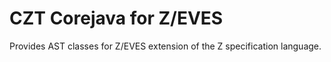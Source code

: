 # CZT Corejava for Z/EVES

Provides AST classes for Z/EVES extension of the Z specification language.
